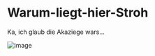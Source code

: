 # Warum-liegt-hier-Stroh
Ka, ich glaub die Akaziege wars...


![image](https://user-images.githubusercontent.com/73742423/164452508-7f5ab22b-599f-4163-818f-ba0468cd4e32.png)
